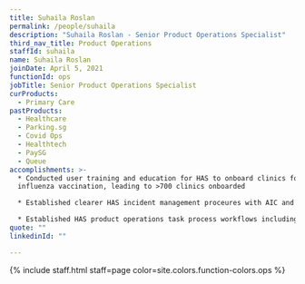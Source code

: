 ```yaml
---
title: Suhaila Roslan
permalink: /people/suhaila
description: "Suhaila Roslan - Senior Product Operations Specialist"
third_nav_title: Product Operations
staffId: suhaila
name: Suhaila Roslan
joinDate: April 5, 2021
functionId: ops
jobTitle: Senior Product Operations Specialist
curProducts:
  - Primary Care
pastProducts:
  - Healthcare
  - Parking.sg
  - Covid Ops
  - Healthtech
  - PaySG
  - Queue
accomplishments: >-
  * Conducted user training and education for HAS to onboard clinics for HPV and
  influenza vaccination, leading to >700 clinics onboarded

  * Established clearer HAS incident management proceures with AIC and HPB, leading to a sharp drop in negative clinic user feedback arising from incidents

  * Established HAS product operations task process workflows including metric monitoring via Vault, clinic whitelisting, and user support escalation processes
quote: ""
linkedinId: ""

---
```


{% include staff.html staff=page color=site.colors.function-colors.ops %}
